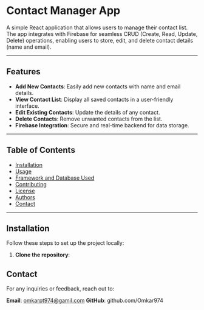 # Contact Manager App

A simple React application that allows users to manage their contact list. The app integrates with Firebase for seamless CRUD (Create, Read, Update, Delete) operations, enabling users to store, edit, and delete contact details (name and email).

---

## Features

- **Add New Contacts**: Easily add new contacts with name and email details.
- **View Contact List**: Display all saved contacts in a user-friendly interface.
- **Edit Existing Contacts**: Update the details of any contact.
- **Delete Contacts**: Remove unwanted contacts from the list.
- **Firebase Integration**: Secure and real-time backend for data storage.

---

## Table of Contents

- [Installation](#installation)
- [Usage](#usage)
- [Framework and Database Used](#React,Firebase,)
- [Contributing](#contributing)
- [License](#license)
- [Authors](#Omkar)
- [Contact](#omkarpt974@gamil.com)

---

## Installation

Follow these steps to set up the project locally:

1. **Clone the repository**:

## Contact

For any inquiries or feedback, reach out to:

**Email**: omkarpt974@gamil.com
**GitHub**: github.com/Omkar974
